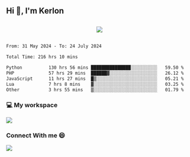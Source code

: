 ## Hi 👋, I'm Kerlon

<p align="center" style="margin: 30px;">
 
 <img src="https://skillicons.dev/icons?i=html,css,bootstrap,js,nodejs,jquery,python,flask,php,mysql,lua,sqlite,firebase">


</p>
<!--START_SECTION:waka-->

```txt
From: 31 May 2024 - To: 24 July 2024

Total Time: 216 hrs 10 mins

Python          130 hrs 56 mins ███████████████░░░░░░░░░░   59.50 %
PHP             57 hrs 29 mins  ██████▓░░░░░░░░░░░░░░░░░░   26.12 %
JavaScript      11 hrs 27 mins  █▒░░░░░░░░░░░░░░░░░░░░░░░   05.21 %
Lua             7 hrs 8 mins    ▓░░░░░░░░░░░░░░░░░░░░░░░░   03.25 %
Other           3 hrs 55 mins   ▒░░░░░░░░░░░░░░░░░░░░░░░░   01.79 %
```

<!--END_SECTION:waka-->


<p align="center">
 <h3>💻 My workspace</h3>
    <img src="https://skillicons.dev/icons?i=mint" />
</p>

<p align="center">
 <h3>Connect With me 😄</h3> 
    <a href="https://www.linkedin.com/in/kerlon-fernandes"><img src="https://skillicons.dev/icons?i=linkedin" />
  </a>
</p>



